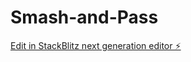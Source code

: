 # Smash-and-Pass

[Edit in StackBlitz next generation editor ⚡️](https://stackblitz.com/~/github.com/241798402-GH-MABOKO/Smash-and-Pass)